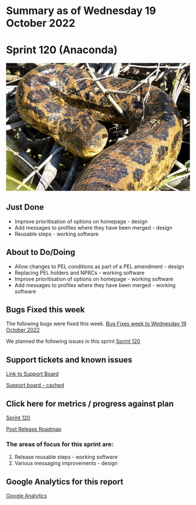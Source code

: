 # Summary as of Wednesday 19 October 2022 

# Sprint 120 (Anaconda)

![Anaconda credit goes here](graphs/anaconda2.jpg)

## Just Done
* Improve prioritisation of options on homepage - design
* Add messages to profiles where they have been merged - design
* Reusable steps - working software


## About to Do/Doing
* Allow changes to PEL conditions as part of a PEL amendment - design
* Replacing PEL holders and NPRCs - working software
* Improve prioritisation of options on homepage - working software
* Add messages to profiles where they have been merged - working software

## Bugs Fixed this week
The following bugs were fixed this week.
[Bug Fixes week to Wednesday 19 October 2022](graphs/bugs19102022.png)

We planned the following issues in this sprint 
[Sprint 120](graphs/sprint19102022.png)

## Support tickets and known issues
[Link to Support Board](https://collaboration.homeoffice.gov.uk/jira/secure/RapidBoard.jspa?rapidView=1717&selectedIssue=ASSB-253)

[Support board - cached](graphs/supportBoard19102022.png)

## Click here for metrics / progress against plan
[Sprint 120](graphs/progress19102022.png)

[Post Release Roadmap](graphs/roadmap19102022.png)

### The areas of focus for this sprint are:
1. Release reusable steps - working software 
2. Various messaging improvements - design

## Google Analytics for this report
[Google Analytics](graphs/GA19102022.png)

